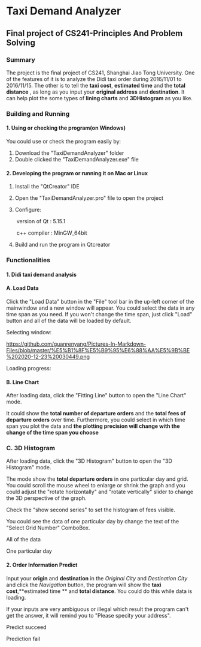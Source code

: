 # Taxi Demand Analyzer 

## Final project of CS241-Principles And Problem Solving 

### Summary

The project is the final project of CS241, Shanghai Jiao Tong University. One of the features of it is to analyze the Didi taxi order during 2016/11/01 to 2016/11/15. The other is to tell the **taxi cost**, **estimated time** and the **total distance** , as long as you input your **original address** and **destination**. It can help plot the some types of **lining charts** and **3DHistogram** as you like.  

### Building and Running

#### 1. Using or checking the program(on Windows)

You could use or check the program easily by:

1. Download the "TaxiDemandAnalyzer" folder
2. Double clicked the "TaxiDemandAnalyzer.exe" file

#### 2. Developing the program or running it on Mac or Linux

1. Install the "QtCreator" IDE

2. Open the "TaxiDemandAnalyzer.pro" file to open the project

3. Configure:

   ​	version of Qt : 5.15.1

   ​	c++ compiler : MinGW_64bit

4. Build and run the program in Qtcreator

### Functionalities

#### 1. Didi taxi demand analysis

#### A. Load Data

Click the "Load Data" button in the "File" tool bar in the up-left corner of the mainwindow and a new window will appear. You could select the data in any time span as you need.  If you won't change the time span, just click "Load" button and all of the data will be loaded by default.

Selecting window:

https://github.com/guanrenyang/Pictures-In-Markdown-Files/blob/master/%E5%B1%8F%E5%B9%95%E6%88%AA%E5%9B%BE%202020-12-23%20030449.png

Loading progress:

#### B. Line Chart

After loading data, click the "Fitting Line" button to open the "Line Chart" mode.

It could show the **total number of departure orders** and the **total fees of departure orders** over time. Furthermore, you could select in which time span you plot the data and **the plotting precision will change with the change of the time span you choose** 

### C. 3D Histogram

After loading data, click the "3D Histogram" button to open the "3D Histogram" mode.

 The mode show the **total departure orders** in one particular day and grid. You could scroll the mouse wheel to enlarge or shrink the graph and you could adjust the "rotate horizontally" and "rotate vertically" slider to change the 3D perspective of the graph. 

Check the "show second series" to set the histogram of fees visible.

You could see the data of one particular day by change the text of the "Select Grid Number" ComboBox.

All of the data

One particular day

#### 2. Order Information Predict

Input your **origin** and **destination** in the *Original City* and *Destination City* and click the *Navigation* button, the program will show the **taxi cost**,**estimated time ** and **total distance**. You could do this while data is loading. 

If your inputs are very ambiguous or illegal which result the program can't get the answer, it will remind you to "Please specity your address".

Predict succeed

Prediction fail
